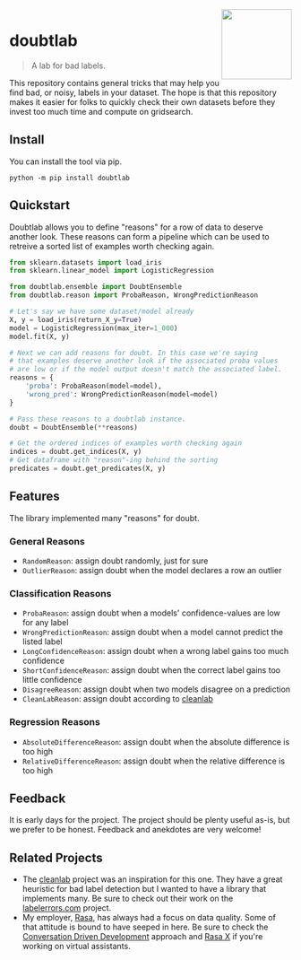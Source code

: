 <img src="docs/doubt.png" width=125 height=125 align="right">

# doubtlab

> A lab for bad labels.

This repository contains general tricks that may help you find bad, or noisy, labels in your dataset. The hope is that this repository makes it easier for folks to quickly check their own datasets before they invest too much time and compute on gridsearch.

## Install

You can install the tool via pip.

```
python -m pip install doubtlab
```

## Quickstart

Doubtlab allows you to define "reasons" for a row of data to deserve another look. These reasons can form a pipeline which can be used to retreive a sorted list of examples worth checking again.

```python
from sklearn.datasets import load_iris
from sklearn.linear_model import LogisticRegression

from doubtlab.ensemble import DoubtEnsemble
from doubtlab.reason import ProbaReason, WrongPredictionReason

# Let's say we have some dataset/model already
X, y = load_iris(return_X_y=True)
model = LogisticRegression(max_iter=1_000)
model.fit(X, y)

# Next we can add reasons for doubt. In this case we're saying
# that examples deserve another look if the associated proba values
# are low or if the model output doesn't match the associated label.
reasons = {
    'proba': ProbaReason(model=model),
    'wrong_pred': WrongPredictionReason(model=model)
}

# Pass these reasons to a doubtlab instance.
doubt = DoubtEnsemble(**reasons)

# Get the ordered indices of examples worth checking again
indices = doubt.get_indices(X, y)
# Get dataframe with "reason"-ing behind the sorting
predicates = doubt.get_predicates(X, y)
```

## Features

The library implemented many "reasons" for doubt.

### General Reasons

- `RandomReason`: assign doubt randomly, just for sure
- `OutlierReason`: assign doubt when the model declares a row an outlier

### Classification Reasons

- `ProbaReason`: assign doubt when a models' confidence-values are low for any label
- `WrongPredictionReason`: assign doubt when a model cannot predict the listed label
- `LongConfidenceReason`: assign doubt when a wrong label gains too much confidence
- `ShortConfidenceReason`: assign doubt when the correct label gains too little confidence
- `DisagreeReason`: assign doubt when two models disagree on a prediction
- `CleanLabReason`: assign doubt according to [cleanlab](https://github.com/cleanlab/cleanlab)

### Regression Reasons

- `AbsoluteDifferenceReason`: assign doubt when the absolute difference is too high
- `RelativeDifferenceReason`: assign doubt when the relative difference is too high

## Feedback

It is early days for the project. The project should be plenty useful as-is, but we
prefer to be honest. Feedback and anekdotes are very welcome!

## Related Projects

- The [cleanlab](https://github.com/cleanlab/cleanlab) project was an inspiration for this one. They have a great heuristic for bad label detection but I wanted to have a library that implements many. Be sure to check out their work on the [labelerrors.com](https://labelerrors.com) project.
- My employer, [Rasa](https://rasa.com/), has always had a focus on data quality. Some of that attitude is bound to have seeped in here. Be sure to check the [Conversation Driven Development](https://rasa.com/docs/rasa/conversation-driven-development/) approach and [Rasa X](https://rasa.com/docs/rasa-x/) if you're working on virtual assistants.
